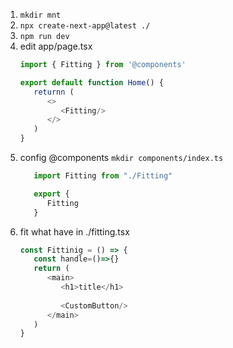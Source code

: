 1. `mkdir mnt`
2. `npx create-next-app@latest ./`
3. `npm run dev`
4. edit app/page.tsx
   ```js
   import { Fitting } from '@components'

   export default function Home() {
      returnn (
         <>
            <Fitting/>
         </>
      )
   }
   
   ```
5. config @components `mkdir components/index.ts`
   ```js
      import Fitting from "./Fitting"

      export {
         Fitting
      }
   ```
6. fit what have in ./fitting.tsx
   ```js
   const Fittinig = () => {
      const handle=()=>{}
      return (
         <main>
            <h1>title</h1>
            
            <CustomButton/>
         </main>
      )
   }
   ```
   
